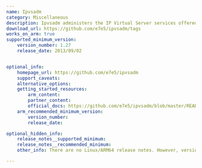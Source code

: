 ```yaml
---
name: Ipvsadm
category: Miscellaneous
description: Ipvsadm administers the IP Virtual Server services offered by the Linux kernel with IPVS support to create a wide range of load-balancer setups.
download_url: https://github.com/e7e5/ipvsadm/tags
works_on_arm: true
supported_minimum_version:
    version_number: 1.27
    release_date: 2013/09/02


optional_info:
    homepage_url: https://github.com/e7e5/ipvsadm
    support_caveats:
    alternative_options:
    getting_started_resources:
        arm_content:
        partner_content:
        official_docs: https://github.com/e7e5/ipvsadm/blob/master/README
    arm_recommended_minimum_version:
        version_number:
        release_date:

optional_hidden_info:
    release_notes__supported_minimum:
    release_notes__recommended_minimum:
    other_info: There are no Linux/ARM64 release notes. However, version 1.27 can be built from source on both x86_64 and ARM64 platforms using make. Also, following packages are required before building, "apt-get install libnl-3-dev libnl-genl-3-dev build-essential libpcap-dev libpopt-dev".

---
```

